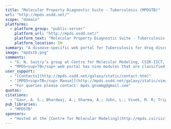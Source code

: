 ```yaml
---
title: "Molecular Property Diagnostic Suite - Tuberculosis (MPDSTB)"
url: "http://mpds.osdd.net/"
scope: "domain"
platforms:
  - platform_group: "public-server"
    platform_url: "http://mpds.osdd.net/"
    platform_text: "Molecular Property Diagnostic Suite - Tuberculosis (MPDSTB)"
    platform_location: IN
summary: "A disease-specific web portal for Tuberculosis for drug discovery and development. "
image: "mpdstb.png"
comments:
  - "G. N. Sastry’s group at Centre for Molecular Modeling, CSIR-IICT, India has been in the forefront of developing disease-specific web portals for the last 7 to 8 years. The first portal supports tuberculosis research, was published in 2017, and is available at http://mpds.osdd.net and http://mpds.csiriict.in [1]. We are very keen to expand our work on these lines, by making more disease specific web portals in the near future."
  - "MPDS<sup>TB</sup> web portal has nine modules that are classified into data library (1–3), data processing (4–5) and data analysis (6–9). Module 1 is a repository of literature and related information available on the *Mycobacterium tuberculosis.* Module 2 deals with the protein target analysis of the chosen disease area. Module 3 is the compound library consisting of 110.31 million unique molecules generated from public domain databases and custom designed search tools. All the molecules are assigned a unique MPDS ID and corresponding card. Module 4 contains tools for chemical file format conversions and 2D to 3D coordinate conversions. Module 5 helps in calculating the molecular descriptors. Module 6 specifically handles QSAR model development tools using descriptors generated in Module 5. Module 7 integrates the AutoDock Vina algorithm for docking, while module 8 provides screening filters. Module 9 provides the necessary visualization tools for both small and large molecules."
user_support:
  - "[Contacts](http://mpds.osdd.net/galaxy/static/contact.htm)"
  - "[MPDS<sup>TB</sup> Manual](http://mpds.osdd.net/galaxy/static/view/Manual.pdf)"
  - "For queries please contact: mpds.gnsmmg@gmail.com"
quotas:
citations:
  - "Gaur, A. S.; Bhardwaj, A.; Sharma, A.; John, L.; Vivek, M. R; Tripathi, N.; Bharatam, P. V.; Kumar, R.; Janardhan, S.; Mori, A.; Banerji, A.; Lynn, A. M.; Hemrom, A. J.; Passi, A.; Singh, A.; Kumar,A.; Muvva, C.; Madhuri, C.; Choudhury, C.; Kumar, A. D.; Pandit, D.; Bharti, D. R.; Kumar, D.; Singam, A. Er.; Raghava, G. P. S.; Sailaja, H.; Jangra, H.; Raithatha, K.; Tanneeru, K.; Chaudhary, K.; Karthikeyan, M.; Prasanthi, M.; Kumar, N.; Yedukondalu, N.; Rajput, N. K; Saranya, P. S.; Narang, P.; Dutta, P.; Krishnan, R. V.; Sharma, R.; Srinithi, R.; Mishra R.; Hemasri, S.; Singh, S.; Venkatesan, S.; Kumar, S.; Jaleel, U. C. A.; Khedkar, V.; Joshi, Y.; Sastry, G. N. [Assessing therapeutic potential of molecules: molecular property diagnostic suite for tuberculosis (MPDSTB)](https://doi.org/10.1007/s12039-017-1268-4). *J. Chem. Sci.* 2017, 129, 515-531."
pub_libraries:
  - "MPDSTB"
sponsors:
  - "Hosted at the [Centre for Molecular Modeling](http://mpds.csiriict.in/gnsmmg/), CSIR-IICT, Hyderabad, India"
---
```

